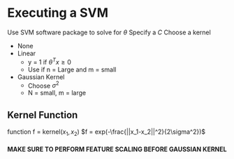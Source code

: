# Executing a SVM
Use SVM software package to solve for $\theta$
Specify a $C$
Choose a kernel
- None
- Linear
	- y = 1 if $\theta^Tx \geq 0$
	- Use if n = Large and m = small
- Gaussian Kernel
	- Choose $\sigma^2$
	- N = small, m = large

## Kernel Function
function f = kernel($x_1, x_2$)
$f = exp(-\frac{||x_1-x_2||^2}{2\sigma^2})$

#### MAKE SURE TO PERFORM FEATURE SCALING BEFORE GAUSSIAN KERNEL

